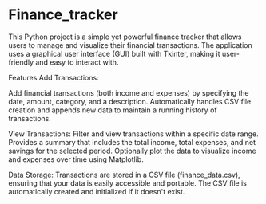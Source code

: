 ﻿# Finance_tracker
This Python project is a simple yet powerful finance tracker that allows users to manage and visualize their financial transactions. The application uses a graphical user interface (GUI) built with Tkinter, making it user-friendly and easy to interact with.

Features
Add Transactions:

Add financial transactions (both income and expenses) by specifying the date, amount, category, and a description.
Automatically handles CSV file creation and appends new data to maintain a running history of transactions.

View Transactions:
Filter and view transactions within a specific date range.
Provides a summary that includes the total income, total expenses, and net savings for the selected period.
Optionally plot the data to visualize income and expenses over time using Matplotlib.

Data Storage:
Transactions are stored in a CSV file (finance_data.csv), ensuring that your data is easily accessible and portable.
The CSV file is automatically created and initialized if it doesn't exist.

